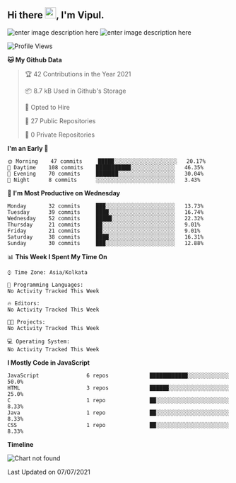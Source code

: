 ## Hi there <img src="https://media.giphy.com/media/hvRJCLFzcasrR4ia7z/giphy.gif" width="25px">, I'm Vipul.

![enter image description here](https://github-readme-stats.vercel.app/api?username=vipul-jha&show_icons=true&count_private=true&theme=gruvbox)
![enter image description here](https://github-readme-stats.vercel.app/api/top-langs/?username=vipul-jha&layout=compact&count_private=true&theme=gruvbox)

<!--START_SECTION:waka-->
![Profile Views](http://img.shields.io/badge/Profile%20Views-2-blue)

**🐱 My Github Data** 

> 🏆 42 Contributions in the Year 2021
 > 
> 📦 8.7 kB Used in Github's Storage 
 > 
> 💼 Opted to Hire
 > 
> 📜 27 Public Repositories 
 > 
> 🔑 0 Private Repositories  
 > 
**I'm an Early 🐤** 

```text
🌞 Morning    47 commits     █████░░░░░░░░░░░░░░░░░░░░   20.17% 
🌆 Daytime    108 commits    ███████████░░░░░░░░░░░░░░   46.35% 
🌃 Evening    70 commits     ███████░░░░░░░░░░░░░░░░░░   30.04% 
🌙 Night      8 commits      ░░░░░░░░░░░░░░░░░░░░░░░░░   3.43%

```
📅 **I'm Most Productive on Wednesday** 

```text
Monday       32 commits     ███░░░░░░░░░░░░░░░░░░░░░░   13.73% 
Tuesday      39 commits     ████░░░░░░░░░░░░░░░░░░░░░   16.74% 
Wednesday    52 commits     █████░░░░░░░░░░░░░░░░░░░░   22.32% 
Thursday     21 commits     ██░░░░░░░░░░░░░░░░░░░░░░░   9.01% 
Friday       21 commits     ██░░░░░░░░░░░░░░░░░░░░░░░   9.01% 
Saturday     38 commits     ████░░░░░░░░░░░░░░░░░░░░░   16.31% 
Sunday       30 commits     ███░░░░░░░░░░░░░░░░░░░░░░   12.88%

```


📊 **This Week I Spent My Time On** 

```text
⌚︎ Time Zone: Asia/Kolkata

💬 Programming Languages: 
No Activity Tracked This Week

🔥 Editors: 
No Activity Tracked This Week

🐱‍💻 Projects: 
No Activity Tracked This Week

💻 Operating System: 
No Activity Tracked This Week

```

**I Mostly Code in JavaScript** 

```text
JavaScript               6 repos             ████████████░░░░░░░░░░░░░   50.0% 
HTML                     3 repos             ██████░░░░░░░░░░░░░░░░░░░   25.0% 
C                        1 repo              ██░░░░░░░░░░░░░░░░░░░░░░░   8.33% 
Java                     1 repo              ██░░░░░░░░░░░░░░░░░░░░░░░   8.33% 
CSS                      1 repo              ██░░░░░░░░░░░░░░░░░░░░░░░   8.33%

```


**Timeline**

![Chart not found](https://raw.githubusercontent.com/vipul-jha/vipul-jha/main/charts/bar_graph.png) 


 Last Updated on 07/07/2021
<!--END_SECTION:waka-->
